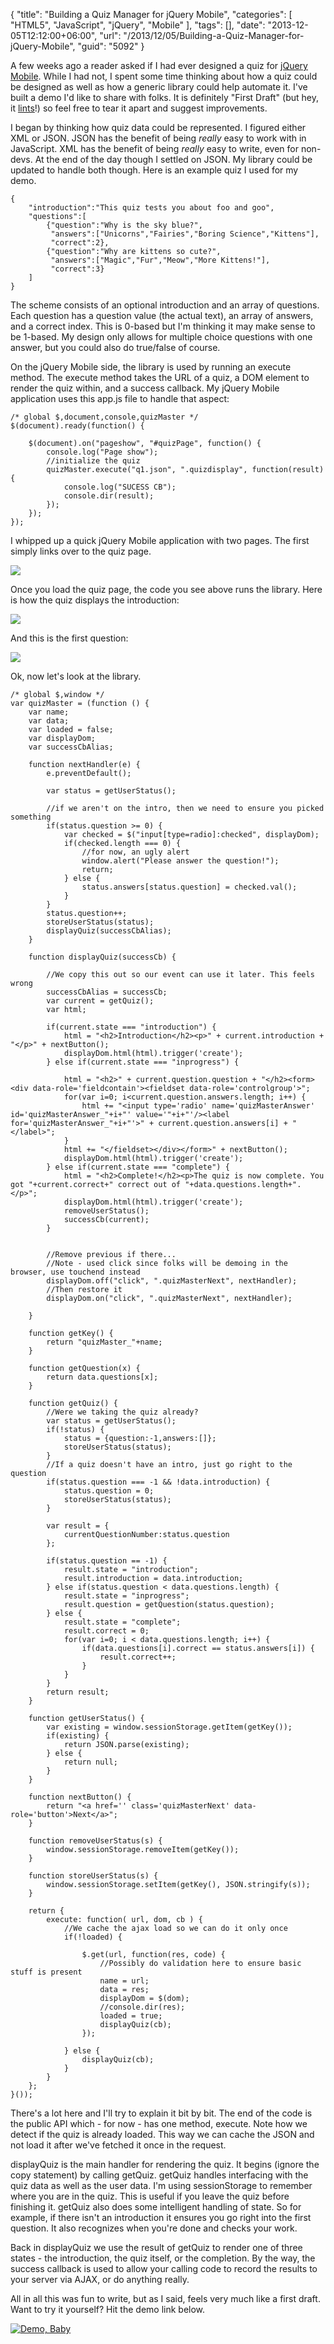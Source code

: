 {
	"title": "Building a Quiz Manager for jQuery Mobile",
	"categories": [
		"HTML5",
		"JavaScript",
		"jQuery",
		"Mobile"
	],
	"tags": [],
	"date": "2013-12-05T12:12:00+06:00",
	"url": "/2013/12/05/Building-a-Quiz-Manager-for-jQuery-Mobile",
	"guid": "5092"
}

<p>
A few weeks ago a reader asked if I had ever designed a quiz for <a href="http://www.jquerymobile.com">jQuery Mobile</a>. While I had not, I spent some time thinking about how a quiz could be designed as well as how a generic library could help automate it. I've built a demo I'd like to share with folks. It is definitely "First Draft" (but hey, it <a href="http://www.raymondcamden.com/index.cfm/2013/12/2/I-wish-I-had-linted-before">lints</a>!) so feel free to tear it apart and suggest improvements.
</p>
<!--more-->
<p>
I began by thinking how quiz data could be represented. I figured either XML or JSON. JSON has the benefit of being <i>really</i> easy to work with in JavaScript. XML has the benefit of being <i>really</i> easy to write, even for non-devs. At the end of the day though I settled on JSON. My library could be updated to handle both though. Here is an example quiz I used for my demo.
</p>

<pre><code class="language-javascript">{
	"introduction":"This quiz tests you about foo and goo", 
	"questions":[
		{"question":"Why is the sky blue?", 
		 "answers":["Unicorns","Fairies","Boring Science","Kittens"],
		 "correct":2},
		{"question":"Why are kittens so cute?", 
		 "answers":["Magic","Fur","Meow","More Kittens!"],
		 "correct":3}
	]
}</code></pre>

<p>
The scheme consists of an optional introduction and an array of questions. Each question has a question value (the actual text), an array of answers, and a correct index. This is 0-based but I'm thinking it may make sense to be 1-based. My design only allows for multiple choice questions with one answer, but you could also do true/false of course.
</p>

<p>
On the jQuery Mobile side, the library is used by running an execute method. The execute method takes the URL of a quiz, a DOM element to render the quiz within, and a success callback. My jQuery Mobile application uses this app.js file to handle that aspect:
</p>

<pre><code class="language-javascript">/* global $,document,console,quizMaster */
$(document).ready(function() {
	
	$(document).on("pageshow", "#quizPage", function() {
		console.log("Page show");
		//initialize the quiz
		quizMaster.execute("q1.json", ".quizdisplay", function(result) {
			console.log("SUCESS CB");
			console.dir(result);	
		});
	});
}); </code></pre>

<p>
I whipped up a quick jQuery Mobile application with two pages. The first simply links over to the quiz page.
</p>

<p>
<img src="http://static.raymondcamden.com/images/iOS Simulator Screen shot Dec 5, 2013, 11.08.38 AM.png" />
</p>

<p>
Once you load the quiz page, the code you see above runs the library. Here is how the quiz displays the introduction:
</p>

<p>
<img src="http://static.raymondcamden.com/images/s12.png" />
</p>

<p>
And this is the first question:
</p>

<p>
<img src="http://static.raymondcamden.com/images/s23.png" />
</p>

<p>
Ok, now let's look at the library.
</p>

<pre><code class="language-javascript">&#x2F;* global $,window *&#x2F;
var quizMaster = (function () {
	var name;
	var data;
	var loaded = false;
	var displayDom;
	var successCbAlias;

	function nextHandler(e) {
		e.preventDefault();

		var status = getUserStatus();

		&#x2F;&#x2F;if we aren&#x27;t on the intro, then we need to ensure you picked something
		if(status.question &gt;= 0) {
			var checked = $(&quot;input[type=radio]:checked&quot;, displayDom);
			if(checked.length === 0) {
				&#x2F;&#x2F;for now, an ugly alert
				window.alert(&quot;Please answer the question!&quot;);
				return;
			} else {
				status.answers[status.question] = checked.val();	
			}
		} 
		status.question++;
		storeUserStatus(status);
		displayQuiz(successCbAlias);
	}

	function displayQuiz(successCb) {

		&#x2F;&#x2F;We copy this out so our event can use it later. This feels wrong
		successCbAlias = successCb;
		var current = getQuiz();
		var html;

		if(current.state === &quot;introduction&quot;) {
			html = &quot;&lt;h2&gt;Introduction&lt;&#x2F;h2&gt;&lt;p&gt;&quot; + current.introduction + &quot;&lt;&#x2F;p&gt;&quot; + nextButton();
			displayDom.html(html).trigger(&#x27;create&#x27;);
		} else if(current.state === &quot;inprogress&quot;) {
			
			html = &quot;&lt;h2&gt;&quot; + current.question.question + &quot;&lt;&#x2F;h2&gt;&lt;form&gt;&lt;div data-role=&#x27;fieldcontain&#x27;&gt;&lt;fieldset data-role=&#x27;controlgroup&#x27;&gt;&quot;;
			for(var i=0; i&lt;current.question.answers.length; i++) {
				html += &quot;&lt;input type=&#x27;radio&#x27; name=&#x27;quizMasterAnswer&#x27; id=&#x27;quizMasterAnswer_&quot;+i+&quot;&#x27; value=&#x27;&quot;+i+&quot;&#x27;&#x2F;&gt;&lt;label for=&#x27;quizMasterAnswer_&quot;+i+&quot;&#x27;&gt;&quot; + current.question.answers[i] + &quot;&lt;&#x2F;label&gt;&quot;;
			}
			html += &quot;&lt;&#x2F;fieldset&gt;&lt;&#x2F;div&gt;&lt;&#x2F;form&gt;&quot; + nextButton();
			displayDom.html(html).trigger(&#x27;create&#x27;);
		} else if(current.state === &quot;complete&quot;) {
			html = &quot;&lt;h2&gt;Complete!&lt;&#x2F;h2&gt;&lt;p&gt;The quiz is now complete. You got &quot;+current.correct+&quot; correct out of &quot;+data.questions.length+&quot;.&lt;&#x2F;p&gt;&quot;;
			displayDom.html(html).trigger(&#x27;create&#x27;);
			removeUserStatus();
			successCb(current);
		}
		
		
		&#x2F;&#x2F;Remove previous if there...
		&#x2F;&#x2F;Note - used click since folks will be demoing in the browser, use touchend instead
		displayDom.off(&quot;click&quot;, &quot;.quizMasterNext&quot;, nextHandler);
		&#x2F;&#x2F;Then restore it
		displayDom.on(&quot;click&quot;, &quot;.quizMasterNext&quot;, nextHandler);
		
	}
	
	function getKey() {
		return &quot;quizMaster_&quot;+name;	
	}
	
	function getQuestion(x) {
		return data.questions[x];	
	}
	
	function getQuiz() {
		&#x2F;&#x2F;Were we taking the quiz already?
		var status = getUserStatus();
		if(!status) {
			status = {question:-1,answers:[]};
			storeUserStatus(status);
		}
		&#x2F;&#x2F;If a quiz doesn&#x27;t have an intro, just go right to the question
		if(status.question === -1 &amp;&amp; !data.introduction) {
			status.question = 0;
			storeUserStatus(status);
		}

		var result = {
			currentQuestionNumber:status.question
		};
		
		if(status.question == -1) {
			result.state = &quot;introduction&quot;;
			result.introduction = data.introduction;	
		} else if(status.question &lt; data.questions.length) {
			result.state = &quot;inprogress&quot;;
			result.question = getQuestion(status.question);	
		} else {
			result.state = &quot;complete&quot;;
			result.correct = 0;
			for(var i=0; i &lt; data.questions.length; i++) {
				if(data.questions[i].correct == status.answers[i]) {
					result.correct++;	
				}
			}
		}
		return result;
	}
	
	function getUserStatus() {
		var existing = window.sessionStorage.getItem(getKey());
		if(existing) {
			return JSON.parse(existing);
		} else {
			return null;
		}
	}
	
	function nextButton() {
		return &quot;&lt;a href=&#x27;&#x27; class=&#x27;quizMasterNext&#x27; data-role=&#x27;button&#x27;&gt;Next&lt;&#x2F;a&gt;&quot;;	
	}
	
	function removeUserStatus(s) {
		window.sessionStorage.removeItem(getKey());	
	}
	
	function storeUserStatus(s) {
		window.sessionStorage.setItem(getKey(), JSON.stringify(s));
	}
	
	return {
		execute: function( url, dom, cb ) {
			&#x2F;&#x2F;We cache the ajax load so we can do it only once 
			if(!loaded) {
				
				$.get(url, function(res, code) {
					&#x2F;&#x2F;Possibly do validation here to ensure basic stuff is present
					name = url;
					data = res;
					displayDom = $(dom);
					&#x2F;&#x2F;console.dir(res);
					loaded = true;
					displayQuiz(cb);
				});
				
			} else {
				displayQuiz(cb);
			}
		}
	};
}());</code></pre>

<p>
There's a lot here and I'll try to explain it bit by bit. The end of the code is the public API which - for now - has one method, execute. Note how we detect if the quiz is already loaded. This way we can cache the JSON and not load it after we've fetched it once in the request.
</p>

<p>
displayQuiz is the main handler for rendering the quiz. It begins (ignore the copy statement) by calling getQuiz. getQuiz handles interfacing with the quiz data as well as the user data. I'm using sessionStorage to remember where you are in the quiz. This is useful if you leave the quiz before finishing it. getQuiz also does some intelligent handling of state. So for example, if there isn't an introduction it ensures you go right into the first question. It also recognizes when you're done and checks your work.
</p>

<p>
Back in displayQuiz we use the result of getQuiz to render one of three states - the introduction, the quiz itself, or the completion. By the way, the success callback is used to allow your calling code to record the results to your server via AJAX, or do anything really. 
</p>

<p>
All in all this was fun to write, but as I said, feels very much like a first draft. Want to try it yourself? Hit the demo link below.
</p>

<p>
<a href="http://static.raymondcamden.com/demos/2013/dec/5/"><img src="http://static.raymondcamden.com/images/icon_128.png" title="Demo, Baby" border="0"></a>  
</p>